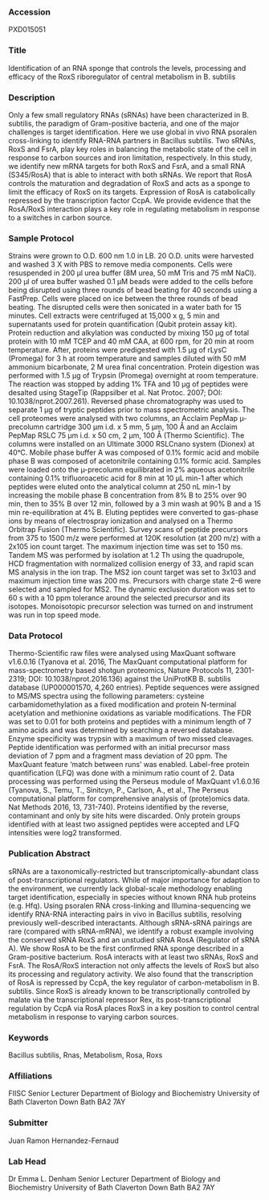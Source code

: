 ### Accession
PXD015051

### Title
Identification of an RNA sponge that controls the levels, processing and efficacy of the RoxS riboregulator of central metabolism in B. subtilis

### Description
Only a few small regulatory RNAs (sRNAs) have been characterized in B. subtilis, the paradigm of Gram-positive bacteria, and one of the major challenges is target identification. Here we use global in vivo RNA psoralen cross-linking to identify RNA-RNA partners in Bacillus subtilis. Two sRNAs, RoxS and FsrA, play key roles in balancing the metabolic state of the cell in response to carbon sources and iron limitation, respectively. In this study, we identify new mRNA targets for both RoxS and FsrA, and a small RNA (S345/RosA) that is able to interact with both sRNAs. We report that RosA controls the maturation and degradation of RoxS and acts as a sponge to limit the efficacy of RoxS on its targets. Expression of RosA is catabolically repressed by the transcription factor CcpA. We provide evidence that the RosA/RoxS interaction plays a key role in regulating metabolism in response to a switches in carbon source.

### Sample Protocol
Strains were grown to O.D. 600 nm 1.0 in LB. 20 O.D. units were harvested and washed 3 X with PBS to remove media components. Cells were resuspended in 200 µl urea buffer (8M urea, 50 mM Tris and 75 mM NaCl). 200 µl of urea buffer washed 0.1 µM beads were added to the cells before being disrupted using three rounds of bead beating for 40 seconds using a FastPrep. Cells were placed on ice between the three rounds of bead beating. The disrupted cells were then sonicated in a water bath for 15 minutes. Cell extracts were centrifuged at 15,000 x g, 5 min and supernatants used for protein quantification (Qubit protein assay kit). Protein reduction and alkylation was conducted by mixing 150 µg of total protein with 10 mM TCEP and 40 mM CAA, at 600 rpm, for 20 min at room temperature. After, proteins were predigested with 1.5 µg of rLysC (Promega) for 3 h at room temperature and samples diluted with 50 mM ammonium bicarbonate, 2 M urea final concentration. Protein digestion was performed with 1.5 µg of Trypsin (Promega) overnight at room temperature. The reaction was stopped by adding 1% TFA and 10 µg of peptides were desalted using StageTip (Rappsilber et al. Nat Protoc. 2007; DOI: 10.1038/nprot.2007.261). Reversed phase chromatography was used to separate 1 µg of tryptic peptides prior to mass spectrometric analysis. The cell proteomes were analysed with two columns, an Acclaim PepMap µ-precolumn cartridge 300 µm i.d. x 5 mm, 5 μm, 100 Å and an Acclaim PepMap RSLC 75 µm i.d. x 50 cm, 2 µm, 100 Å (Thermo Scientific). The columns were installed on an Ultimate 3000 RSLCnano system (Dionex) at 40ᵒC. Mobile phase buffer A was composed of 0.1% formic acid and mobile phase B was composed of acetonitrile containing 0.1% formic acid. Samples were loaded onto the µ-precolumn equilibrated in 2% aqueous acetonitrile containing 0.1% trifluoroacetic acid for 8 min at 10 µL min-1 after which peptides were eluted onto the analytical column at 250 nL min-1 by increasing the mobile phase B concentration from 8% B to 25% over 90 min, then to 35% B over 12 min, followed by a 3 min wash at 90% B and a 15 min re-equilibration at 4% B. Eluting peptides were converted to gas-phase ions by means of electrospray ionization and analysed on a Thermo Orbitrap Fusion (Thermo Scientific). Survey scans of peptide precursors from 375 to 1500 m/z were performed at 120K resolution (at 200 m/z) with a 2x105 ion count target. The maximum injection time was set to 150 ms. Tandem MS was performed by isolation at 1.2 Th using the quadrupole, HCD fragmentation with normalized collision energy of 33, and rapid scan MS analysis in the ion trap. The MS2 ion count target was set to 3x103 and maximum injection time was 200 ms. Precursors with charge state 2–6 were selected and sampled for MS2. The dynamic exclusion duration was set to 60 s with a 10 ppm tolerance around the selected precursor and its isotopes. Monoisotopic precursor selection was turned on and instrument was run in top speed mode.

### Data Protocol
Thermo-Scientific raw files were analysed using MaxQuant software v1.6.0.16 (Tyanova et al. 2016, The MaxQuant computational platform for mass-spectrometry based shotgun proteomics, Nature Protocols 11, 2301-2319; DOI: 10.1038/nprot.2016.136) against the UniProtKB B. subtilis database (UP000001570, 4,260 entries). Peptide sequences were assigned to MS/MS spectra using the following parameters: cysteine carbamidomethylation as a fixed modification and protein N-terminal acetylation and methionine oxidations as variable modifications. The FDR was set to 0.01 for both proteins and peptides with a minimum length of 7 amino acids and was determined by searching a reversed database. Enzyme specificity was trypsin with a maximum of two missed cleavages. Peptide identification was performed with an initial precursor mass deviation of 7 ppm and a fragment mass deviation of 20 ppm. The MaxQuant feature ‘match between runs’ was enabled. Label-free protein quantification (LFQ) was done with a minimum ratio count of 2. Data processing was performed using the Perseus module of MaxQuant v1.6.0.16 (Tyanova, S., Temu, T., Sinitcyn, P., Carlson, A., et al., The Perseus computational platform for comprehensive analysis of (prote)omics data. Nat Methods 2016, 13, 731-740). Proteins identified by the reverse, contaminant and only by site hits were discarded. Only protein groups identified with at least two assigned peptides were accepted and LFQ intensities were log2 transformed.

### Publication Abstract
sRNAs are a taxonomically-restricted but transcriptomically-abundant class of post-transcriptional regulators. While of major importance for adaption to the environment, we currently lack global-scale methodology enabling target identification, especially in species without known RNA hub proteins (e.g. Hfq). Using psoralen RNA cross-linking and Illumina-sequencing we identify RNA-RNA interacting pairs in vivo in Bacillus subtilis, resolving previously well-described interactants. Although sRNA-sRNA pairings are rare (compared with sRNA-mRNA), we identify a robust example involving the conserved sRNA RoxS and an unstudied sRNA RosA (Regulator of sRNA A). We show RosA to be the first confirmed RNA sponge described in a Gram-positive bacterium. RosA interacts with at least two sRNAs, RoxS and FsrA. The RosA/RoxS interaction not only affects the levels of RoxS but also its processing and regulatory activity. We also found that the transcription of RosA is repressed by CcpA, the key regulator of carbon-metabolism in B. subtilis. Since RoxS is already known to be transcriptionally controlled by malate via the transcriptional repressor Rex, its post-transcriptional regulation by CcpA via RosA places RoxS in a key position to control central metabolism in response to varying carbon sources.

### Keywords
Bacillus subtilis, Rnas, Metabolism, Rosa, Roxs

### Affiliations
FIISC
Senior Lecturer Department of Biology and Biochemistry University of Bath Claverton Down Bath BA2 7AY

### Submitter
Juan Ramon Hernandez-Fernaud

### Lab Head
Dr Emma L. Denham
Senior Lecturer Department of Biology and Biochemistry University of Bath Claverton Down Bath BA2 7AY


